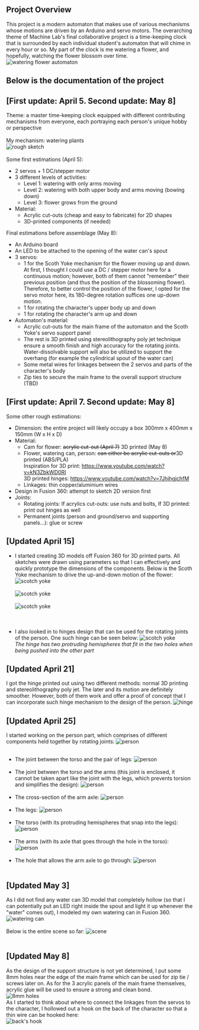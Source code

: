 Project Overview
---------------
This project is a modern automaton that makes use of various mechanisms whose motions are driven by an Arduino and servo motors. The overarching theme of Machine Lab's final collaborative project is a time-keeping clock that is surrounded by each individual student's automaton that will chime in every hour or so. My part of the clock is me watering a flower, and hopefully, watching the flower blossom over time.<br>
![watering flower automaton]()<br>

Below is the documentation of the project
---------------

[First update: April 5. Second update: May 8]
---------------

Theme: a master time-keeping clock equipped with different contributing mechanisms from everyone, each portraying each person's unique hobby or perspective<br><br>
My mechanism: watering plants  
![rough sketch](https://raw.githubusercontent.com/vtn238/machineLab/master/finalProject/IMG_20200405_175443.jpg)<br>  
Some first estimations (April 5):  
* 2 servos + 1 DC/stepper motor
* 3 different levels of activities:
  * Level 1: watering with only arms moving
  * Level 2: watering with both upper body and arms moving (bowing down)
  * Level 3: flower grows from the ground
* Material:
  * Acrylic cut-outs (cheap and easy to fabricate) for 2D shapes
  * 3D-printed components (if needed)<br>
  
Final estimations before assemblage (May 8):
* An Arduino board
* An LED to be attached to the opening of the water can's spout
* 3 servos:
  * 1 for the Scoth Yoke mechanism for the flower moving up and down. At first, I thought I could use a DC / stepper motor here for a continuous motion; however, both of them cannot "remember" their previous position (and thus the position of the blossoming flower). Therefore, to better control the position of the flower, I opted for the servo motor here, its 180-degree rotation suffices one up-down motion.
  * 1 for rotating the character's upper body up and down
  * 1 for rotating the character's arm up and down
* Automaton's material:
  * Acrylic cut-outs for the main frame of the automaton and the Scoth Yoke's servo support panel
  * The rest is 3D printed using stereolithography poly jet technique ensure a smooth finish and high accuracy for the rotating joints. Water-dissolvable support will also be utilized to support the overhang (for example the cylindrical spout of the water can)<br>
  * Some metal wires for linkages between the 2 servos and parts of the character's body
  * Zip ties to secure the main frame to the overall support structure (TBD)
    
[First update: April 7. Second update: May 8]
---------------
Some other rough estimations:
* Dimension: the entire project will likely occupy a box 300mm x 400mm x 150mm (W x H x D)
* Material:
  * Cam for flower: ~~acrylic cut-out (April 7)~~ 3D printed (May 8)
  * Flower, watering can, person: ~~can either be acrylic cut-outs or~~3D printed (ABS/PLA)
  <br>Inspiration for 3D print: https://www.youtube.com/watch?v=kN3ZbkWD0RI
  <br>3D printed hinges: https://www.youtube.com/watch?v=7JhjhgjchfM
  * Linkages: thin copper/aluminium wires
* Design in Fusion 360: attempt to sketch 2D version first
* Joints:
  * Rotating joints: If acrylics cut-outs: use nuts and bolts, If 3D printed: print out hinges as well
  * Permanent joints (person and ground/servo and supporting panels...): glue or screw  

[Updated April 15]
---------------
- I started creating 3D models off Fusion 360 for 3D printed parts. All sketches were drawn using parameters so that I can effectively and quickly prototype the dimensions of the components. Below is the Scoth Yoke mechanism to drive the up-and-down motion of the flower:<br>
![scotch yoke](https://raw.githubusercontent.com/nguyenvince/machineLab/master/finalProject/Screenshot%20(12).png)<br><br>
![scotch yoke](https://raw.githubusercontent.com/nguyenvince/machineLab/master/finalProject/Screenshot%20(13).png)<br><br>
![scotch yoke](https://raw.githubusercontent.com/nguyenvince/machineLab/master/finalProject/Screenshot%20(14).png)<br><br>
<br><br>
- I also looked in to hinges design that can be used for the rotating joints of the person. One such hinge can be seen below:
![scotch yoke](https://raw.githubusercontent.com/nguyenvince/machineLab/master/finalProject/Screenshot%20(15).png)<br>
*The hinge has two protruding hemispheres that fit in the two holes when being pushed into the other part*<br>

[Updated April 21]
-----------------
I got the hinge printed out using two different methods: normal 3D printing and stereolithography poly jet. The later and its motion are definitely smoother. However, both of them work and offer a proof of concept that I can incorporate such hinge mechanism to the design of the person.
![hinge](https://raw.githubusercontent.com/nguyenvince/machineLab/master/finalProject/IMG_20200421_173802.jpg)<br>

[Updated April 25]
-----------------
I started working on the person part, which comprises of different components held together by rotating joints:
![person](https://raw.githubusercontent.com/nguyenvince/machineLab/master/finalProject/Screenshot%20(17).png)<br><br>
- The joint between the torso and the pair of legs:
![person](https://raw.githubusercontent.com/nguyenvince/machineLab/master/finalProject/Screenshot%20(18).png)<br><br>
- The joint between the torso and the arms (this joint is enclosed, it cannot be taken apart like the joint with the legs, which prevents torsion and simplifies the design): 
![person](https://raw.githubusercontent.com/nguyenvince/machineLab/master/finalProject/Screenshot%20(19).png)<br><br>
- The cross-section of the arm axle:
![person](https://raw.githubusercontent.com/nguyenvince/machineLab/master/finalProject/Screenshot%20(20).png)<br><br>
- The legs:
![person](https://raw.githubusercontent.com/nguyenvince/machineLab/master/finalProject/Screenshot%20(21).png)<br><br>
- The torso (with its protruding hemispheres that snap into the legs):
![person](https://raw.githubusercontent.com/nguyenvince/machineLab/master/finalProject/Screenshot%20(22).png)<br><br>
- The arms (with its axle that goes through the hole in the torso):
![person](https://raw.githubusercontent.com/nguyenvince/machineLab/master/finalProject/Screenshot%20(24).png)<br><br>
- The hole that allows the arm axle to go through:
![person](https://raw.githubusercontent.com/nguyenvince/machineLab/master/finalProject/Screenshot%20(23).png)<br><br>

[Updated May 3]
-----------------
As I did not find any water can 3D model that completely hollow (so that I can potentially put an LED right inside the spout and light it up whenever the "water" comes out), I modeled my own watering can in Fusion 360.
![watering can](https://raw.githubusercontent.com/nguyenvince/machineLab/master/finalProject/Screenshot%20(36).png)<br><br>
Below is the entire scene so far:
![scene](https://raw.githubusercontent.com/nguyenvince/machineLab/master/finalProject/Screenshot%20(37).png)<br><br>

[Updated May 8]
-----------------
As the design of the support structure is not yet determined, I put some 8mm holes near the edge of the main frame which can be used for zip tie / screws later on. As for the 3 acrylic panels of the main frame themselves, acrylic glue will be used to ensure a strong and clean bond.<br>
![8mm holes](https://raw.githubusercontent.com/nguyenvince/machineLab/master/finalProject/Screenshot%20(48).png)<br>
As I started to think about where to connect the linkages from the servos to the character, I hollowed out a hook on the back of the character so that a thin wire can be hooked here:<br>
![back's hook](https://raw.githubusercontent.com/nguyenvince/machineLab/master/finalProject/Screenshot%20(49).png)<br><br>
